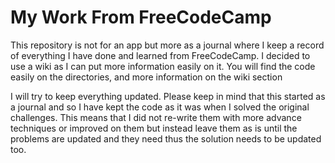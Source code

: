 # My Work From FreeCodeCamp

This repository is not for an app but more as a journal where I keep a record of everything I have done and learned from FreeCodeCamp. I decided to use a wiki as I can put more information easily on it. You will find the code easily on the directories, and more information on the wiki section

I will try to keep everything updated. Please keep in mind that this started as a journal and so I have kept the code as it was when I solved the original challenges. This means that I did not re-write them with more advance techniques or improved on them but instead leave them as is until the problems are updated and they need thus the solution needs to be updated too.
